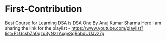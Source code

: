 # First-Contribution 
Best Course for Learning DSA is DSA One By Anuj Kumar Sharma
Here I am sharing the link for the playlist  -  https://www.youtube.com/playlist?list=PLUcsbZa0qzu3yNzzAxgvSgRobdUUJvz7p

